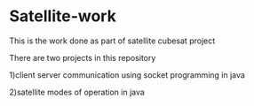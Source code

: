 # Satellite-work
This is the work done as part of satellite cubesat project

There are two projects in this repository

1)client server communication using socket programming in java

2)satellite modes of operation in java
